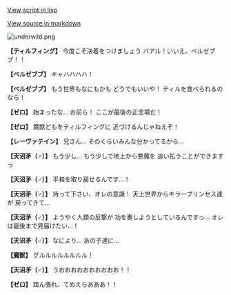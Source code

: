 [View script in lisp](../scripts/100205011.txt)

[View source in markdown](100205011.md)

![underwild.png](../images/backgrounds/underwild.png)

**【ティルフィング】**
今度こそ決着をつけましょう
バアル！いいえ、ベルゼブブ！！

**【ベルゼブブ】**
キャハハハハ！

**【ベルゼブブ】**
もう世界もなにもかも
どうでもいいや！
ティルを食べられるのなら！

**【ゼロ】**
始まったな…
お前ら！
ここが最後の正念場だ！

**【ゼロ】**
魔獣どもをティルフィングに
近づけるんじゃねえぞ！

**【レーヴァテイン】**
兄さん…
そのくらいみんな分かってるから…

**【天沼矛（♂）】**
もう少し…
もう少しで地上から悪魔を
追い払うことができますっ

**【天沼矛（♂）】**
平和を取り戻せるんです…！

**【天沼矛（♂）】**
持って下さい、オレの意識！
天上世界からキラープリンセス達が
戻ってきて…

**【天沼矛（♂）】**
ようやく人類の反撃が
功を奏しようとしているんですっ…
オレは最後まで見届けたい…！

**【天沼矛（♂）】**
なにより…
あの子達に…

**【魔獣】**
グルルルルルルルル！

**【天沼矛（♂）】**
うおおおおおおおおおお！！

**【ゼロ】**
踏ん張れ、てめえらあああ！！